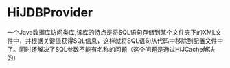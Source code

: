 # HiJDBProvider
一个Java数据库访问类库,该库的特点是将SQL语句存储到某个文件夹下的XML文件中，并根据关键值获得SQL信息，这样就将SQL语句从代码中移除到配置文件中了。同时还解决了SQL参数不能有名称的问题（这个问题是通过HiJCache解决的）
